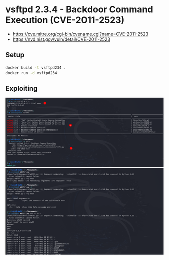 # vsftpd 2.3.4 - Backdoor Command Execution (CVE-2011-2523)
- https://cve.mitre.org/cgi-bin/cvename.cgi?name=CVE-2011-2523
- https://nvd.nist.gov/vuln/detail/CVE-2011-2523
## Setup
```bash
docker build -t vsftpd234 . 
docker run -d vsftpd234
```
## Exploiting
![alt text](1.png)
![alt text](2.png)
